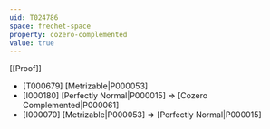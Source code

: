 ```yaml
---
uid: T024786
space: frechet-space
property: cozero-complemented
value: true
---
```

[[Proof]]

* [T000679] [Metrizable|P000053]
* [I000180] [Perfectly Normal|P000015] => [Cozero Complemented|P000061]
* [I000070] [Metrizable|P000053] => [Perfectly Normal|P000015]

